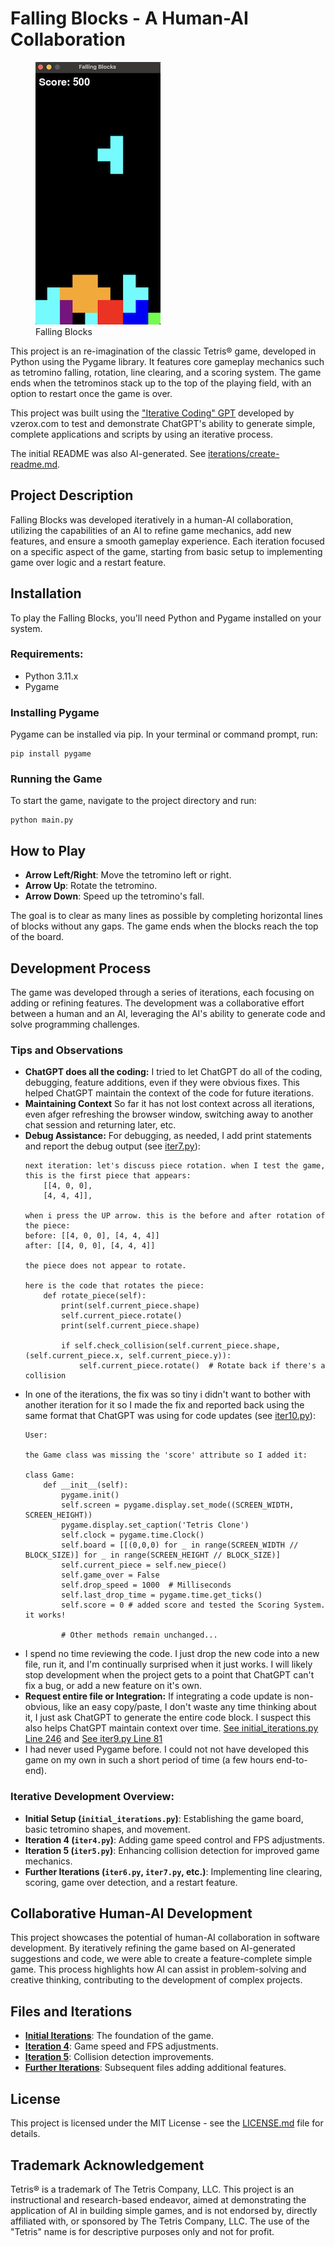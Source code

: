 # Falling Blocks - A Human-AI Collaboration

<figure>
  <img src="falling_blocks.png" alt="Falling Blocks">
  <figcaption>Falling Blocks</figcaption>
</figure>


This project is an re-imagination of the classic Tetris® game, developed in Python using the Pygame library. It features core gameplay mechanics such as tetromino falling, rotation, line clearing, and a scoring system. The game ends when the tetrominos stack up to the top of the playing field, with an option to restart once the game is over.

This project was built using the ["Iterative Coding" GPT](https://chat.openai.com/g/g-ZfQ1k76Cv-iterative-coding) developed by vzerox.com to test and demonstrate ChatGPT's ability to generate simple, complete applications and scripts by using an iterative process.

The initial README was also AI-generated. See [iterations/create-readme.md](iterations/create-readme.md).

## Project Description

Falling Blocks was developed iteratively in a human-AI collaboration, utilizing the capabilities of an AI to refine game mechanics, add new features, and ensure a smooth gameplay experience. Each iteration focused on a specific aspect of the game, starting from basic setup to implementing game over logic and a restart feature.

## Installation

To play the Falling Blocks, you'll need Python and Pygame installed on your system.

### Requirements:
- Python 3.11.x
- Pygame

### Installing Pygame

Pygame can be installed via pip. In your terminal or command prompt, run:

```
pip install pygame
```

### Running the Game

To start the game, navigate to the project directory and run:

```
python main.py
```

## How to Play

- **Arrow Left/Right**: Move the tetromino left or right.
- **Arrow Up**: Rotate the tetromino.
- **Arrow Down**: Speed up the tetromino's fall.

The goal is to clear as many lines as possible by completing horizontal lines of blocks without any gaps. The game ends when the blocks reach the top of the board.

## Development Process

The game was developed through a series of iterations, each focusing on adding or refining features. The development was a collaborative effort between a human and an AI, leveraging the AI's ability to generate code and solve programming challenges.

### Tips and Observations
- **ChatGPT does all the coding:** I tried to let ChatGPT do all of the coding, debugging, feature additions, even if they were obvious fixes. This helped ChatGPT maintain the context of the code for future iterations.
- **Maintaining Context** So far it has not lost context across all iterations, even afger refreshing the browser window, switching away to another chat session and returning later, etc.
- **Debug Assistance:** For debugging, as needed, I add print statements and report the debug output (see [iter7.py](iterations/iter7.py)):
    ```
    next iteration: let's discuss piece rotation. when I test the game, this is the first piece that appears:
        [[4, 0, 0],
        [4, 4, 4]],

    when i press the UP arrow. this is the before and after rotation of the piece:
    before: [[4, 0, 0], [4, 4, 4]]
    after: [[4, 0, 0], [4, 4, 4]]

    the piece does not appear to rotate.

    here is the code that rotates the piece:
        def rotate_piece(self):
            print(self.current_piece.shape)
            self.current_piece.rotate()
            print(self.current_piece.shape)

            if self.check_collision(self.current_piece.shape, (self.current_piece.x, self.current_piece.y)):
                self.current_piece.rotate()  # Rotate back if there's a collision

    ```
- In one of the iterations, the fix was so tiny i didn't want to bother with another iteration for it so I made the fix and reported back using the same format that ChatGPT was using for code updates (see [iter10.py](iterations/iter10.py)):
  ```
  User:

  the Game class was missing the 'score' attribute so I added it:

  class Game:
      def __init__(self):
          pygame.init()
          self.screen = pygame.display.set_mode((SCREEN_WIDTH, SCREEN_HEIGHT))
          pygame.display.set_caption('Tetris Clone')
          self.clock = pygame.time.Clock()
          self.board = [[(0,0,0) for _ in range(SCREEN_WIDTH // BLOCK_SIZE)] for _ in range(SCREEN_HEIGHT // BLOCK_SIZE)]
          self.current_piece = self.new_piece()
          self.game_over = False
          self.drop_speed = 1000  # Milliseconds
          self.last_drop_time = pygame.time.get_ticks()
          self.score = 0 # added score and tested the Scoring System. it works!

          # Other methods remain unchanged...
  ```
- I spend no time reviewing the code. I just drop the new code into a new file, run it, and I'm continually surprised when it just works. I will likely stop development when the project gets to a point that ChatGPT can't fix a bug, or add a new feature on it's own.
- **Request entire file or Integration:** If integrating a code update is non-obvious, like an easy copy/paste, I don't waste any time thinking about it, I just ask ChatGPT to generate the entire code block. I suspect this also helps ChatGPT maintain context over time. [See initial_iterations.py Line 246](iterations/initial_iterations.py#246) and [See iter9.py Line 81](iterations/iter9.py#81)
- I had never used Pygame before. I could not not have developed this game on my own in such a short period of time (a few hours end-to-end).

### Iterative Development Overview:

- **Initial Setup (`initial_iterations.py`)**: Establishing the game board, basic tetromino shapes, and movement.
- **Iteration 4 (`iter4.py`)**: Adding game speed control and FPS adjustments.
- **Iteration 5 (`iter5.py`)**: Enhancing collision detection for improved game mechanics.
- **Further Iterations (`iter6.py`, `iter7.py`, etc.)**: Implementing line clearing, scoring, game over detection, and a restart feature.

## Collaborative Human-AI Development

This project showcases the potential of human-AI collaboration in software development. By iteratively refining the game based on AI-generated suggestions and code, we were able to create a feature-complete simple game. This process highlights how AI can assist in problem-solving and creative thinking, contributing to the development of complex projects.

## Files and Iterations

- **[Initial Iterations](iterations/initial_iterations.py)**: The foundation of the game.
- **[Iteration 4](iterations/iter4.py)**: Game speed and FPS adjustments.
- **[Iteration 5](iterations/iter5.py)**: Collision detection improvements.
- **[Further Iterations](iterations/)**: Subsequent files adding additional features.

## License

This project is licensed under the MIT License - see the [LICENSE.md](LICENSE.md) file for details.

## Trademark Acknowledgement

Tetris® is a trademark of The Tetris Company, LLC. This project is an instructional and research-based endeavor, aimed at demonstrating the application of AI in building simple games, and is not endorsed by, directly affiliated with, or sponsored by The Tetris Company, LLC. The use of the "Tetris" name is for descriptive purposes only and not for profit.
